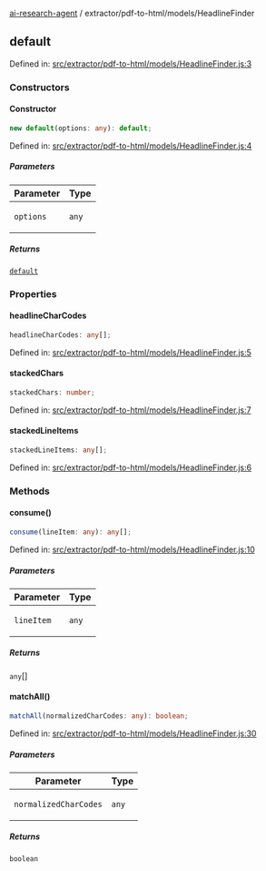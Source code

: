 [ai-research-agent](../../../modules.md) / extractor/pdf-to-html/models/HeadlineFinder

## default

Defined in: [src/extractor/pdf-to-html/models/HeadlineFinder.js:3](https://github.com/vtempest/ai-research-agent/tree/master/packages/ai-research-agent/src/extractor/pdf-to-html/models/HeadlineFinder.js#L3)

### Constructors

#### Constructor

```ts
new default(options: any): default;
```

Defined in: [src/extractor/pdf-to-html/models/HeadlineFinder.js:4](https://github.com/vtempest/ai-research-agent/tree/master/packages/ai-research-agent/src/extractor/pdf-to-html/models/HeadlineFinder.js#L4)

##### Parameters

<table>
<thead>
<tr>
<th>Parameter</th>
<th>Type</th>
</tr>
</thead>
<tbody>
<tr>
<td>

`options`

</td>
<td>

`any`

</td>
</tr>
</tbody>
</table>

##### Returns

[`default`](#default)

### Properties

#### headlineCharCodes

```ts
headlineCharCodes: any[];
```

Defined in: [src/extractor/pdf-to-html/models/HeadlineFinder.js:5](https://github.com/vtempest/ai-research-agent/tree/master/packages/ai-research-agent/src/extractor/pdf-to-html/models/HeadlineFinder.js#L5)

#### stackedChars

```ts
stackedChars: number;
```

Defined in: [src/extractor/pdf-to-html/models/HeadlineFinder.js:7](https://github.com/vtempest/ai-research-agent/tree/master/packages/ai-research-agent/src/extractor/pdf-to-html/models/HeadlineFinder.js#L7)

#### stackedLineItems

```ts
stackedLineItems: any[];
```

Defined in: [src/extractor/pdf-to-html/models/HeadlineFinder.js:6](https://github.com/vtempest/ai-research-agent/tree/master/packages/ai-research-agent/src/extractor/pdf-to-html/models/HeadlineFinder.js#L6)

### Methods

#### consume()

```ts
consume(lineItem: any): any[];
```

Defined in: [src/extractor/pdf-to-html/models/HeadlineFinder.js:10](https://github.com/vtempest/ai-research-agent/tree/master/packages/ai-research-agent/src/extractor/pdf-to-html/models/HeadlineFinder.js#L10)

##### Parameters

<table>
<thead>
<tr>
<th>Parameter</th>
<th>Type</th>
</tr>
</thead>
<tbody>
<tr>
<td>

`lineItem`

</td>
<td>

`any`

</td>
</tr>
</tbody>
</table>

##### Returns

`any`[]

#### matchAll()

```ts
matchAll(normalizedCharCodes: any): boolean;
```

Defined in: [src/extractor/pdf-to-html/models/HeadlineFinder.js:30](https://github.com/vtempest/ai-research-agent/tree/master/packages/ai-research-agent/src/extractor/pdf-to-html/models/HeadlineFinder.js#L30)

##### Parameters

<table>
<thead>
<tr>
<th>Parameter</th>
<th>Type</th>
</tr>
</thead>
<tbody>
<tr>
<td>

`normalizedCharCodes`

</td>
<td>

`any`

</td>
</tr>
</tbody>
</table>

##### Returns

`boolean`
